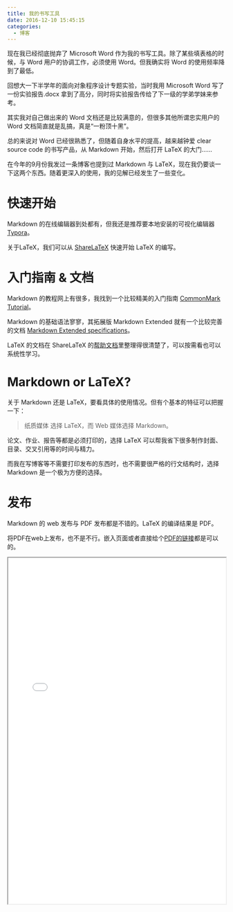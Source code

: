 ```yaml
---
title: 我的书写工具
date: 2016-12-10 15:45:15
categories:
  - 博客
---
```


现在我已经彻底抛弃了 Microsoft Word 作为我的书写工具。除了某些填表格的时候，与 Word 用户的协调工作，必须使用 Word。但我确实将 Word 的使用频率降到了最低。

回想大一下半学年的面向对象程序设计专题实验，当时我用 Microsoft Word 写了一份实验报告.docx 拿到了高分，同时将实验报告传给了下一级的学弟学妹来参考。

其实我对自己做出来的 Word 文档还是比较满意的，但很多其他所谓忠实用户的 Word 文档简直就是乱搞，真是“一粉顶十黑”。

总的来说对 Word 已经很熟悉了，但随着自身水平的提高，越来越钟爱 clear source code 的书写产品，从 Markdown 开始，然后打开 LaTeX 的大门……

<!--more-->

在今年的9月份我发过一条博客也提到过 Markdown 与 LaTeX，现在我仍要谈一下这两个东西。随着更深入的使用，我的见解已经发生了一些变化。

# 快速开始

Markdown 的在线编辑器到处都有，但我还是推荐要本地安装的可视化编辑器 [Typora](http://www.typora.io)。

关于LaTeX，我们可以从 [ShareLaTeX](https://www.sharelatex.com/) 快速开始 LaTeX 的编写。

# 入门指南 & 文档

Markdown 的教程网上有很多，我找到一个比较精美的入门指南 [CommonMark Tutorial](http://commonmark.org/help/tutorial/)。

Markdown 的基础语法寥寥，其拓展版 Markdown Extended 就有一个比较完善的文档 [Markdown Extended specifications](http://manifest.aboutmde.org/)。

LaTeX 的文档在 ShareLaTeX 的[帮助文档](https://www.sharelatex.com/learn)里整理得很清楚了，可以按需看也可以系统性学习。

# Markdown or LaTeX?

关于 Markdown 还是 LaTeX，要看具体的使用情况。但有个基本的特征可以把握一下：

> 纸质媒体 选择 LaTeX，而 Web 媒体选择 Markdown。

论文、作业、报告等都是必须打印的，选择 LaTeX 可以帮我省下很多制作封面、目录、交叉引用等的时间与精力。

而我在写博客等不需要打印发布的东西时，也不需要很严格的行文结构时，选择 Markdown 是一个极为方便的选择。

# 发布

Markdown 的 web 发布与 PDF 发布都是不错的。LaTeX 的编译结果是 PDF。

将PDF在web上发布，也不是不行。嵌入页面或者直接给个[PDF的链接](/works/Image_Fusion_with_MMX.pdf)都是可以的。

<div class="row">
  <iframe src="/pdf/2016/12/06/Image_Fusion_with_MMX.pdf" style="width:100%; height:800px"></iframe>
</div>
